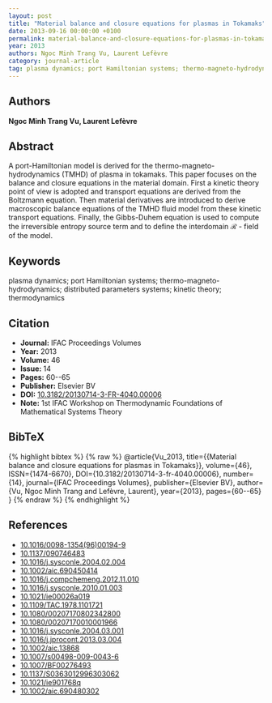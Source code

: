```yaml
---
layout: post
title: "Material balance and closure equations for plasmas in Tokamaks"
date: 2013-09-16 00:00:00 +0100
permalink: material-balance-and-closure-equations-for-plasmas-in-tokamaks
year: 2013
authors: Ngoc Minh Trang Vu, Laurent Lefèvre
category: journal-article
tag: plasma dynamics; port Hamiltonian systems; thermo-magneto-hydrodynamics; distributed parameters systems; kinetic theory; thermodynamics
---
```

 
## Authors
**Ngoc Minh Trang Vu, Laurent Lefèvre**
 
## Abstract
A port-Hamiltonian model is derived for the thermo-magneto-hydrodynamics (TMHD) of plasma in tokamaks. This paper focuses on the balance and closure equations in the material domain. First a kinetic theory point of view is adopted and transport equations are derived from the Boltzmann equation. Then material derivatives are introduced to derive macroscopic balance equations of the TMHD fluid model from these kinetic transport equations. Finally, the Gibbs-Duhem equation is used to compute the irreversible entropy source term and to define the interdomain ℛ - field of the model.
 
## Keywords
plasma dynamics; port Hamiltonian systems; thermo-magneto-hydrodynamics; distributed parameters systems; kinetic theory; thermodynamics
 
## Citation
- **Journal:** IFAC Proceedings Volumes
- **Year:** 2013
- **Volume:** 46
- **Issue:** 14
- **Pages:** 60--65
- **Publisher:** Elsevier BV
- **DOI:** [10.3182/20130714-3-FR-4040.00006](https://doi.org/10.3182/20130714-3-FR-4040.00006)
- **Note:** 1st IFAC Workshop on Thermodynamic Foundations of Mathematical Systems Theory
 
## BibTeX
{% highlight bibtex %}
{% raw %}
@article{Vu_2013,
  title={{Material balance and closure equations for plasmas in Tokamaks}},
  volume={46},
  ISSN={1474-6670},
  DOI={10.3182/20130714-3-fr-4040.00006},
  number={14},
  journal={IFAC Proceedings Volumes},
  publisher={Elsevier BV},
  author={Vu, Ngoc Minh Trang and Lefèvre, Laurent},
  year={2013},
  pages={60--65}
}
{% endraw %}
{% endhighlight %}
 
## References
- [10.1016/0098-1354(96)00194-9](https://doi.org/10.1016/0098-1354(96)00194-9)
- [10.1137/090746483](https://doi.org/10.1137/090746483)
- [10.1016/j.sysconle.2004.02.004](https://doi.org/10.1016/j.sysconle.2004.02.004)
- [10.1002/aic.690450414](https://doi.org/10.1002/aic.690450414)
- [10.1016/j.compchemeng.2012.11.010](https://doi.org/10.1016/j.compchemeng.2012.11.010)
- [10.1016/j.sysconle.2010.01.003](https://doi.org/10.1016/j.sysconle.2010.01.003)
- [10.1021/ie00026a019](https://doi.org/10.1021/ie00026a019)
- [10.1109/TAC.1978.1101721](https://doi.org/10.1109/TAC.1978.1101721)
- [10.1080/00207170802342800](https://doi.org/10.1080/00207170802342800)
- [10.1080/00207170010001966](https://doi.org/10.1080/00207170010001966)
- [10.1016/j.sysconle.2004.03.001](https://doi.org/10.1016/j.sysconle.2004.03.001)
- [10.1016/j.jprocont.2013.03.004](https://doi.org/10.1016/j.jprocont.2013.03.004)
- [10.1002/aic.13868](https://doi.org/10.1002/aic.13868)
- [10.1007/s00498-009-0043-6](https://doi.org/10.1007/s00498-009-0043-6)
- [10.1007/BF00276493](https://doi.org/10.1007/BF00276493)
- [10.1137/S0363012996303062](https://doi.org/10.1137/S0363012996303062)
- [10.1021/ie901768q](https://doi.org/10.1021/ie901768q)
- [10.1002/aic.690480302](https://doi.org/10.1002/aic.690480302)


